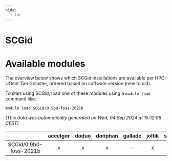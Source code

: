 ```yaml
---
hide:
  - toc
---
```


SCGid
=====

# Available modules


The overview below shows which SCGid installations are available per HPC-UGent Tier-2cluster, ordered based on software version (new to old).

To start using SCGid, load one of these modules using a `module load` command like:

```shell
module load SCGid/0.9b0-foss-2021b
```

*(This data was automatically generated on Wed, 04 Sep 2024 at 15:12:06 CEST)*  

| |accelgor|doduo|donphan|gallade|joltik|shinx|skitty|
| :---: | :---: | :---: | :---: | :---: | :---: | :---: | :---: |
|SCGid/0.9b0-foss-2021b|x|x|x|-|x|-|x|
